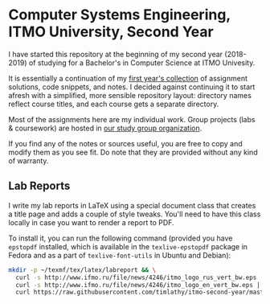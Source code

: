 # Computer Systems Engineering, ITMO University, Second Year

I have started this repository at the beginning of my second year (2018-2019)
of studying for a Bachelor's in Computer Science at ITMO Univesity.

It is essentially a continuation of my
[first year's collection](https://github.com/timlathy/itmo-first-year)
of assignment solutions, code snippets, and notes. I decided against
continuing it to start afresh with a simplified, more sensible repository layout:
directory names reflect course titles, and each course gets a separate directory.

Most of the assignments here are my individual work.
Group projects (labs & coursework) are hosted in
[our study group organization](https://github.com/band-of-four).

If you find any of the notes or sources useful, you are free to copy
and modify them as you see fit. Do note that they are provided
without any kind of warranty.

## Lab Reports

I write my lab reports in LaTeX using a special document class that creates a title page
and adds a couple of style tweaks. You'll need to have this class locally in case you
want to render a report to PDF.

To install it, you can run the following command (provided you have `epstopdf` installed,
which is available in the `texlive-epstopdf` package in Fedora
and as a part of `texlive-font-utils` in Ubuntu and Debian):

```bash
mkdir -p ~/texmf/tex/latex/labreport && \
  curl -s http://www.ifmo.ru/file/news/4246/itmo_logo_rus_vert_bw.eps | epstopdf -f -o=$HOME/texmf/tex/latex/labreport/itmo-ru.pdf && \
  curl -s http://www.ifmo.ru/file/news/4246/itmo_logo_en_vert_bw.eps | epstopdf -f -o=$HOME/texmf/tex/latex/labreport/itmo-en.pdf && \
  curl https://raw.githubusercontent.com/timlathy/itmo-second-year/master/labreport.cls -o ~/texmf/tex/latex/labreport/labreport.cls
```
